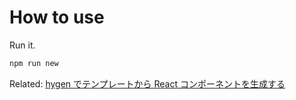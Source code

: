 # How to use

Run it.

```bash
npm run new
```

Related: [hygen でテンプレートから React コンポーネントを生成する](https://panda-program.com/posts/hygen-react)
